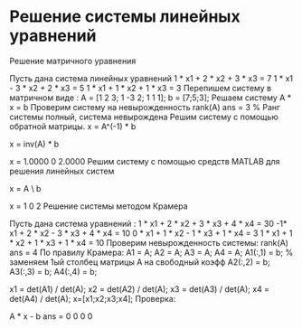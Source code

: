 # Решение системы линейных уравнений
Решение матричного уравнения

Пусть дана система линейных уравнений
1 * x1 + 2 * x2 + 3 * x3 = 7
1 * x1 - 3 * x2 + 2 * x3 = 5
1 * x1 + 1 * x2 + 1 * x3 = 3
Перепишем систему в матричном виде :
A = [1 2 3; 
     1 -3 2;
     1 1 1];
b = [7;5;3];
Решаем систему A * x = b
Проверим систему на невырожденность
rank(A) ans = 3  % Ранг системы полный, система невырождена
Решим систему с помощью обратной матрицы. x = A^(-1) * b

x = inv(A) * b

x =  1.0000
    0
    2.0000
Решим систему с помощью средств MATLAB для решения линейных систем

  x = A \ b

  x = 1
      0
      2
Решение системы методом Крамера

Пусть дана система уравнений :
1 * x1 + 2 * x2 + 3 * x3 + 4 * x4 = 30
-1* x1 + 2 * x2 - 3 * x3 + 4 * x4 = 10
0 * x1 + 1 * x2 - 1 * x3 + 1 * x4 = 3
1 * x1 + 1 * x2 + 1 * x3 + 1 * x4 = 10
Проверим невырожденность системы:
rank(A)
ans = 4
По правилу Крамера:
A1 = A;
A2 = A;
A3 = A;
A4 = A;
A1(:,1) = b; % заменяем 1ый столбец матрицы А на свободный коэфф
A2(:,2) = b;
A3(:,3) = b;
A4(:,4) = b; 

x1 = det(A1) / det(A);
x2 = det(A2) / det(A);
x3 = det(A3) / det(A);
x4 = det(A4) / det(A);
x=[x1;x2;x3;x4];
Проверка:

A * x - b
ans = 0
      0
      0
      0

